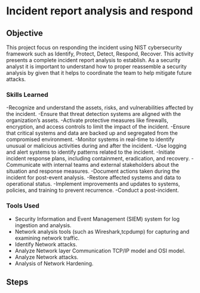 # Incident report analysis and respond

## Objective


This project focus on responding the incident using NIST cybersecurity framework such as Identify, Protect, Detect, Respond, Recover. This activity presents a complete incident report analysis to establish. As a security analyst it is important to understand how to proper reassemble a security analysis by given that it helps to coordinate the team to help mitigate future attacks. 
### Skills Learned


-Recognize and understand the assets, risks, and vulnerabilities affected by the incident.
-Ensure that threat detection systems are aligned with the organization’s assets.
-Activate protective measures like firewalls, encryption, and access controls to limit the impact of the incident.
-Ensure that critical systems and data are backed up and segregated from the compromised environment.
-Monitor systems in real-time to identify unusual or malicious activities during and after the incident.
-Use logging and alert systems to identify patterns related to the incident.
-Initiate incident response plans, including containment, eradication, and recovery.
-Communicate with internal teams and external stakeholders about the situation and response measures.
-Document actions taken during the incident for post-event analysis.
-Restore affected systems and data to operational status.
-Implement improvements and updates to systems, policies, and training to prevent recurrence.
-Conduct a post-incident.
### Tools Used

- Security Information and Event Management (SIEM) system for log ingestion and analysis.
- Network analysis tools (such as Wireshark,tcpdump) for capturing and examining network traffic.
- Identify Network attacks.
- Analyze Network layer Communication TCP/IP model and OSI model.
- Analyze Network attacks.
- Analysis of Network Hardening.  

## Steps

